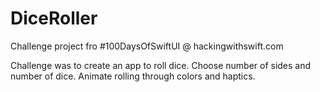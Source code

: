 # DiceRoller
Challenge project fro #100DaysOfSwiftUI @ hackingwithswift.com

Challenge was to create an app to roll dice. Choose number of sides and number of dice. Animate rolling through colors and haptics.
